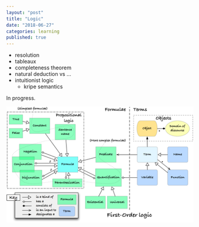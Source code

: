 ```yaml
---
layout: "post"
title: "Logic"
date: "2018-06-27"
categories: learning
published: true
---
```


- resolution
- tableaux
- completeness theorem
- natural deduction vs ...
- intuitionist logic
  - kripe semantics

In progress.

![](/assets/png-images/2018-06-27-learning-logic-18987575.png)
